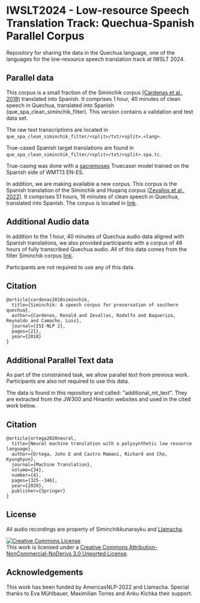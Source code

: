 # IWSLT2024 - Low-resource Speech Translation Track: Quechua-Spanish Parallel Corpus

Repository for sharing the data in the Quechua language, one of the languages for the low-resource speech translation track at IWSLT 2024.

## Parallel data


This corpus is a small fraction of the Siminchik corpus [(Cardenas et al., 2018)](http://lrec-conf.org/workshops/lrec2018/W14/pdf/book_of_proceedings.pdf#page=28) translated into Spanish. It comprises 1 hour, 40 minutes of clean speech in Quechua, translated into Spanish (que_spa_clean_siminchik_filter). This version contains a validation and test data set.

The raw text transcriptions are located in `que_spa_clean_siminchik_filter/<split>/txt/<split>.<lang>`.

True-cased Spanish target translations are found in `que_spa_clean_siminchik_filter/<split>/txt/<split>.spa.tc`.

True-casing was done with a [sacremoses](https://github.com/alvations/sacremoses) Truecaser model trained on the Spanish side of WMT13 EN-ES.

In addition, we are making available a new corpus. This corpus is the Spanish translation of the Siminchik and Huqariq corpus [(Zevallos et al., 2022)](https://arxiv.org/abs/2207.05498). It comprises 51 hours, 16 minutes of clean speech in Quechua, translated into Spanish. The corpus is located in [link](https://github.com/Llamacha/quechua_spanish_speech_translation_corpus).


## Additional Audio data

In addition to the 1 hour, 40 minutes of Quechua audio data aligned with Spanish translations, we also provided participants with a corpus of 48 hours of fully transcribed Quechua audio. All of this data comes from the filter Siminchik corpus  [link](https://drive.google.com/file/d/1ZwBE5LlwCHJaxkAw2IM97hkh-NFO-k0C/view?usp=sharing).

Participants are not required to use any of this data.

## Citation 

```
@article{cardenas2018siminchik,
  title={Siminchik: A speech corpus for preservation of southern quechua},
  author={Cardenas, Ronald and Zevallos, Rodolfo and Baquerizo, Reynaldo and Camacho, Luis},
  journal={ISI-NLP 2},
  pages={21},
  year={2018}
}
```


## Additional Parallel Text data

As part of the constrained task, we allow parallel text from previous work.
Participants are also not required to use this data.

The data is found in this repository and called: "additional_mt_text".
They are extracted from the JW300 and Hinantin websites and used in the cited work below.


## Citation 

```
@article{ortega2020neural,
  title={Neural machine translation with a polysynthetic low resource language},
  author={Ortega, John E and Castro Mamani, Richard and Cho, Kyunghyun},
  journal={Machine Translation},
  volume={34},
  number={4},
  pages={325--346},
  year={2020},
  publisher={Springer}
}
```

## License
All audio recordings are property of Siminchikkunarayku and [Llamacha](https://llamacha.pe).

<a rel="license" href="http://creativecommons.org/licenses/by-nc-nd/3.0/"><img alt="Creative Commons License" style="border-width:0" src="https://i.creativecommons.org/l/by-nc-nd/3.0/88x31.png" /></a><br />This work is licensed under a <a rel="license" href="http://creativecommons.org/licenses/by-nc-nd/3.0/">Creative Commons Attribution-NonCommercial-NoDerivs 3.0 Unported License</a>.

## Acknowledgements

This work has been funded by AmericasNLP-2022 and Llamacha. Special thanks to Eva Mühlbauer, Maximilian Torres and Anku Kichka their support.
